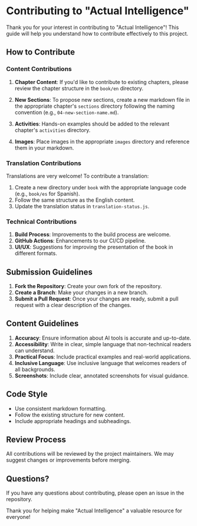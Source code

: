 # Contributing to "Actual Intelligence"

Thank you for your interest in contributing to "Actual Intelligence"! This guide will help you understand how to contribute effectively to this project.

## How to Contribute

### Content Contributions

1. **Chapter Content**: If you'd like to contribute to existing chapters, please review the chapter structure in the `book/en` directory.

2. **New Sections**: To propose new sections, create a new markdown file in the appropriate chapter's `sections` directory following the naming convention (e.g., `04-new-section-name.md`).

3. **Activities**: Hands-on examples should be added to the relevant chapter's `activities` directory.

4. **Images**: Place images in the appropriate `images` directory and reference them in your markdown.

### Translation Contributions

Translations are very welcome! To contribute a translation:

1. Create a new directory under `book` with the appropriate language code (e.g., `book/es` for Spanish).
2. Follow the same structure as the English content.
3. Update the translation status in `translation-status.js`.

### Technical Contributions

1. **Build Process**: Improvements to the build process are welcome.
2. **GitHub Actions**: Enhancements to our CI/CD pipeline.
3. **UI/UX**: Suggestions for improving the presentation of the book in different formats.

## Submission Guidelines

1. **Fork the Repository**: Create your own fork of the repository.
2. **Create a Branch**: Make your changes in a new branch.
3. **Submit a Pull Request**: Once your changes are ready, submit a pull request with a clear description of the changes.

## Content Guidelines

1. **Accuracy**: Ensure information about AI tools is accurate and up-to-date.
2. **Accessibility**: Write in clear, simple language that non-technical readers can understand.
3. **Practical Focus**: Include practical examples and real-world applications.
4. **Inclusive Language**: Use inclusive language that welcomes readers of all backgrounds.
5. **Screenshots**: Include clear, annotated screenshots for visual guidance.

## Code Style

- Use consistent markdown formatting.
- Follow the existing structure for new content.
- Include appropriate headings and subheadings.

## Review Process

All contributions will be reviewed by the project maintainers. We may suggest changes or improvements before merging.

## Questions?

If you have any questions about contributing, please open an issue in the repository.

Thank you for helping make "Actual Intelligence" a valuable resource for everyone!